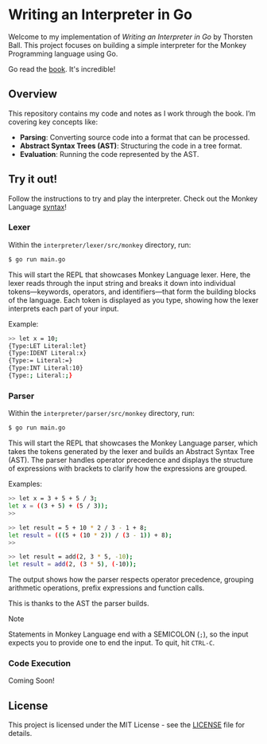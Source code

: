 # Writing an Interpreter in Go

Welcome to my implementation of *Writing an Interpreter in Go* by Thorsten Ball. This project focuses on building a simple interpreter for the Monkey Programming language using Go.

Go read the [book](https://interpreterbook.com/). It's incredible!

## Overview

This repository contains my code and notes as I work through the book. I’m covering key concepts like:

- **Parsing**: Converting source code into a format that can be processed.
- **Abstract Syntax Trees (AST)**: Structuring the code in a tree format.
- **Evaluation**: Running the code represented by the AST.

## Try it out! 

Follow the instructions to try and play the interpreter. Check out the Monkey Language [syntax](https://monkeylang.org/)!

### Lexer

Within the `interpreter/lexer/src/monkey` directory, run:

```bash
$ go run main.go
```

This will start the REPL that showcases Monkey Language lexer. Here, the lexer reads through the input string and breaks it down into individual tokens—keywords, operators, and identifiers—that form the building blocks of the language. Each token is displayed as you type, showing how the lexer interprets each part of your input.

Example:
```bash
>> let x = 10;
{Type:LET Literal:let}
{Type:IDENT Literal:x}
{Type:= Literal:=}
{Type:INT Literal:10}
{Type:; Literal:;}
```

### Parser

Within the `interpreter/parser/src/monkey` directory, run:

```bash
$ go run main.go
```

This will start the REPL that showcases the Monkey Language parser, which takes the tokens generated by the lexer and builds an Abstract Syntax Tree (AST). The parser handles operator precedence and displays the structure of expressions with brackets to clarify how the expressions are grouped. 

Examples:

```bash
>> let x = 3 + 5 + 5 / 3;
let x = ((3 + 5) + (5 / 3));
>>
```

```bash
>> let result = 5 + 10 * 2 / 3 - 1 + 8;
let result = (((5 + (10 * 2)) / (3 - 1)) + 8);
>>
```

```bash
>> let result = add(2, 3 * 5, -10);
let result = add(2, (3 * 5), (-10));
```

The output shows how the parser respects operator precedence, grouping arithmetic operations, prefix expressions and function calls.

This is thanks to the AST the parser builds.  


> [!NOTE]  
> Statements in Monkey Language end with a SEMICOLON (`;`), so the input expects you to provide one to end the input. To quit, hit `CTRL-C`.

### Code Execution

Coming Soon!

## License

This project is licensed under the MIT License - see the [LICENSE](LICENSE) file for details.

